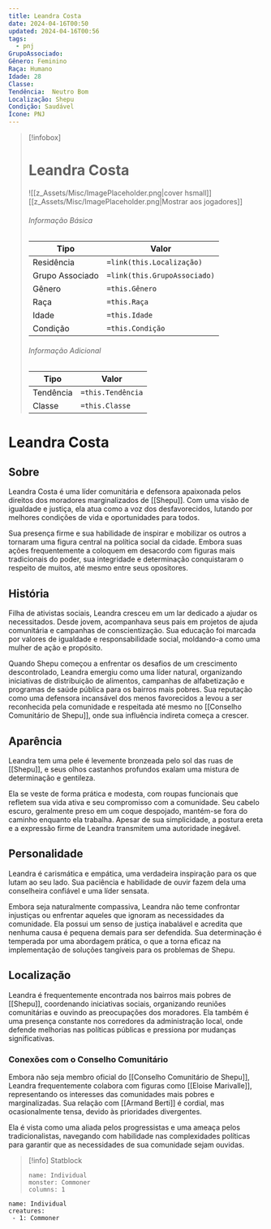 ```yaml
---
title: Leandra Costa
date: 2024-04-16T00:50
updated: 2024-04-16T00:56
tags:
  - pnj
GrupoAssociado: 
Gênero: Feminino
Raça: Humano
Idade: 28
Classe: 
Tendência:  Neutro Bom
Localização: Shepu
Condição: Saudável
Ícone: PNJ
---
```


> [!infobox]
> # Leandra Costa
> ![[z_Assets/Misc/ImagePlaceholder.png|cover hsmall]]
> [[z_Assets/Misc/ImagePlaceholder.png|Mostrar aos jogadores]]
> ###### Informação Básica
> Tipo |  Valor |
> ---|---|
> Residência | `=link(this.Localização)` |
> Grupo Associado | `=link(this.GrupoAssociado)` |
> Gênero | `=this.Gênero` |
> Raça | `=this.Raça` |
> Idade | `=this.Idade` |
> Condição | `=this.Condição` |
> ###### Informação Adicional
> Tipo |  Valor |
> ---|---|
> Tendência | `=this.Tendência` |
> Classe | `=this.Classe` |

# Leandra Costa
## Sobre

Leandra Costa é uma líder comunitária e defensora apaixonada pelos direitos dos moradores marginalizados de [[Shepu]]. Com uma visão de igualdade e justiça, ela atua como a voz dos desfavorecidos, lutando por melhores condições de vida e oportunidades para todos.

Sua presença firme e sua habilidade de inspirar e mobilizar os outros a tornaram uma figura central na política social da cidade. Embora suas ações frequentemente a coloquem em desacordo com figuras mais tradicionais do poder, sua integridade e determinação conquistaram o respeito de muitos, até mesmo entre seus opositores.

## História

Filha de ativistas sociais, Leandra cresceu em um lar dedicado a ajudar os necessitados. Desde jovem, acompanhava seus pais em projetos de ajuda comunitária e campanhas de conscientização. Sua educação foi marcada por valores de igualdade e responsabilidade social, moldando-a como uma mulher de ação e propósito.

Quando Shepu começou a enfrentar os desafios de um crescimento descontrolado, Leandra emergiu como uma líder natural, organizando iniciativas de distribuição de alimentos, campanhas de alfabetização e programas de saúde pública para os bairros mais pobres. Sua reputação como uma defensora incansável dos menos favorecidos a levou a ser reconhecida pela comunidade e respeitada até mesmo no [[Conselho Comunitário de Shepu]], onde sua influência indireta começa a crescer.

## Aparência

Leandra tem uma pele é levemente bronzeada pelo sol das ruas de [[Shepu]], e seus olhos castanhos profundos exalam uma mistura de determinação e gentileza.

Ela se veste de forma prática e modesta, com roupas funcionais que refletem sua vida ativa e seu compromisso com a comunidade. Seu cabelo escuro, geralmente preso em um coque despojado, mantém-se fora do caminho enquanto ela trabalha. Apesar de sua simplicidade, a postura ereta e a expressão firme de Leandra transmitem uma autoridade inegável.

## Personalidade

Leandra é carismática e empática, uma verdadeira inspiração para os que lutam ao seu lado. Sua paciência e habilidade de ouvir fazem dela uma conselheira confiável e uma líder sensata.

Embora seja naturalmente compassiva, Leandra não teme confrontar injustiças ou enfrentar aqueles que ignoram as necessidades da comunidade. Ela possui um senso de justiça inabalável e acredita que nenhuma causa é pequena demais para ser defendida. Sua determinação é temperada por uma abordagem prática, o que a torna eficaz na implementação de soluções tangíveis para os problemas de Shepu.

## Localização 

Leandra é frequentemente encontrada nos bairros mais pobres de [[Shepu]], coordenando iniciativas sociais, organizando reuniões comunitárias e ouvindo as preocupações dos moradores. Ela também é uma presença constante nos corredores da administração local, onde defende melhorias nas políticas públicas e pressiona por mudanças significativas.

### **Conexões com o Conselho Comunitário**

Embora não seja membro oficial do [[Conselho Comunitário de Shepu]], Leandra frequentemente colabora com figuras como [[Eloise Marivalle]], representando os interesses das comunidades mais pobres e marginalizadas. Sua relação com [[Armand Berti]] é cordial, mas ocasionalmente tensa, devido às prioridades divergentes.

Ela é vista como uma aliada pelos progressistas e uma ameaça pelos tradicionalistas, navegando com habilidade nas complexidades políticas para garantir que as necessidades de sua comunidade sejam ouvidas.

> [!info] Statblock
> ```statblock
> name: Individual
> monster: Commoner
> columns: 1
> ```

```encounter-table
name: Individual
creatures:
 - 1: Commoner
```
